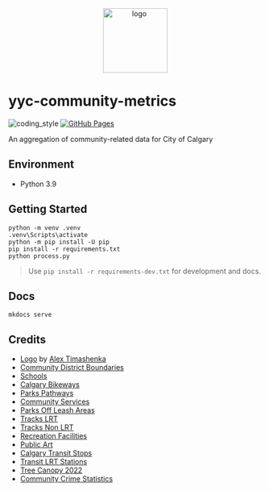 <div align="center">
    <img src="https://cdn1.iconfinder.com/data/icons/flat-and-simple-part-1/128/location-512.png" alt="logo" height="128">
</div>

# yyc-community-metrics

![coding_style](https://img.shields.io/badge/code%20style-black-000000.svg)
[![GitHub Pages](https://github.com/zehengl/yyc-community-metrics/actions/workflows/gh-deploy.yml/badge.svg)](https://github.com/zehengl/yyc-community-metrics/actions/workflows/gh-deploy.yml)

An aggregation of community-related data for City of Calgary

## Environment

- Python 3.9

## Getting Started

    python -m venv .venv
    .venv\Scripts\activate
    python -m pip install -U pip
    pip install -r requirements.txt
    python process.py

> Use `pip install -r requirements-dev.txt` for development and docs.

## Docs

    mkdocs serve

## Credits

- [Logo][1] by [Alex Timashenka][2]
- [Community District Boundaries][3]
- [Schools][4]
- [Calgary Bikeways][5]
- [Parks Pathways][6]
- [Community Services][7]
- [Parks Off Leash Areas][8]
- [Tracks LRT][9]
- [Tracks Non LRT][10]
- [Recreation Facilities][11]
- [Public Art][12]
- [Calgary Transit Stops][13]
- [Transit LRT Stations][14]
- [Tree Canopy 2022][15]
- [Community Crime Statistics][16]

[1]: https://www.iconfinder.com/icons/718953/location_maps_navigation_pin_place_icon
[2]: https://www.iconfinder.com/Oppossume
[3]: https://data.calgary.ca/Base-Maps/Community-District-Boundaries/surr-xmvs
[4]: https://data.calgary.ca/Services-and-Amenities/Schools/fd9t-tdn2
[5]: https://data.calgary.ca/Transportation-Transit/Calgary-Bikeways/jjqk-9b73
[6]: https://data.calgary.ca/Recreation-and-Culture/Parks-Pathways/qndb-27qm
[7]: https://data.calgary.ca/Services-and-Amenities/Community-Services/x34e-bcjz
[8]: https://data.calgary.ca/Recreation-and-Culture/Parks-Off-Leash-Areas/enr4-crti
[9]: https://data.calgary.ca/Transportation-Transit/Tracks-LRT/ic67-rkd7
[10]: https://data.calgary.ca/Transportation-Transit/Tracks-Non-LRT/cq6k-mmku
[11]: https://data.calgary.ca/Recreation-and-Culture/Recreation-Facilities/hxfu-6d96
[12]: https://data.calgary.ca/Recreation-and-Culture/Public-Art/2kp2-hsy7
[13]: https://data.calgary.ca/Transportation-Transit/Calgary-Transit-Stops/muzh-c9qc
[14]: https://data.calgary.ca/Transportation-Transit/Transit-LRT-Stations/2axz-xm4q
[15]: https://data.calgary.ca/Environment/Tree-Canopy-2022/mn2n-4z98
[16]: https://data.calgary.ca/Health-and-Safety/Community-Crime-Statistics/78gh-n26t
